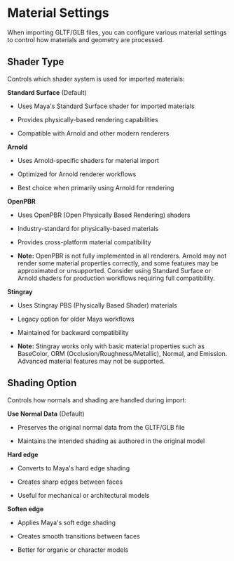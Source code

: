 # Material Settings

When importing GLTF/GLB files, you can configure various material settings to control how materials and geometry are processed.

## Shader Type

Controls which shader system is used for imported materials:

**Standard Surface** (Default)

- Uses Maya's Standard Surface shader for imported materials

- Provides physically-based rendering capabilities

- Compatible with Arnold and other modern renderers

**Arnold**

- Uses Arnold-specific shaders for material import

- Optimized for Arnold renderer workflows

- Best choice when primarily using Arnold for rendering

**OpenPBR**

- Uses OpenPBR (Open Physically Based Rendering) shaders

- Industry-standard for physically-based materials

- Provides cross-platform material compatibility

- **Note:** OpenPBR is not fully implemented in all renderers. Arnold may not render some material properties correctly, and some features may be approximated or unsupported. Consider using Standard Surface or Arnold shaders for production workflows requiring full compatibility.

**Stingray**

- Uses Stingray PBS (Physically Based Shader) materials

- Legacy option for older Maya workflows

- Maintained for backward compatibility

- **Note:** Stingray works only with basic material properties such as BaseColor, ORM (Occlusion/Roughness/Metallic), Normal, and Emission. Advanced material features may not be supported.

## Shading Option

Controls how normals and shading are handled during import:

**Use Normal Data** (Default)

- Preserves the original normal data from the GLTF/GLB file

- Maintains the intended shading as authored in the original model

**Hard edge**

- Converts to Maya's hard edge shading

- Creates sharp edges between faces

- Useful for mechanical or architectural models

**Soften edge**

- Applies Maya's soft edge shading

- Creates smooth transitions between faces

- Better for organic or character models
